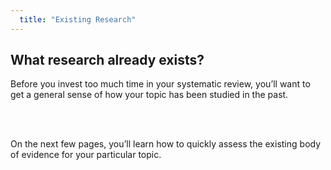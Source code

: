 ```yaml
---
  title: "Existing Research"
---
```



##   What research already exists?


Before you invest too much time in your systematic review, you’ll want to get a general sense of how your topic has been studied in the past.

<br>
<br> 

On the next few pages, you’ll learn how to quickly assess the existing body of evidence for your particular topic. 
